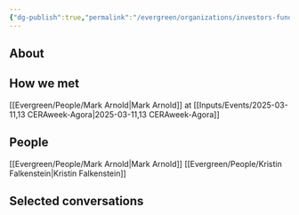 ```yaml
---
{"dg-publish":true,"permalink":"/evergreen/organizations/investors-funders/accelerator-startup-non-profit/university-of-texas/","tags":["organization"]}
---
```


## About


## How we met
[[Evergreen/People/Mark Arnold\|Mark Arnold]] at [[Inputs/Events/2025-03-11,13 CERAweek-Agora\|2025-03-11,13 CERAweek-Agora]]

## People
[[Evergreen/People/Mark Arnold\|Mark Arnold]]
[[Evergreen/People/Kristin Falkenstein\|Kristin Falkenstein]]

## Selected conversations
